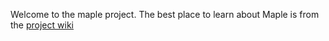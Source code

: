 Welcome to the maple project. The best place to learn about Maple is from the <a href="#">project wiki</a>
